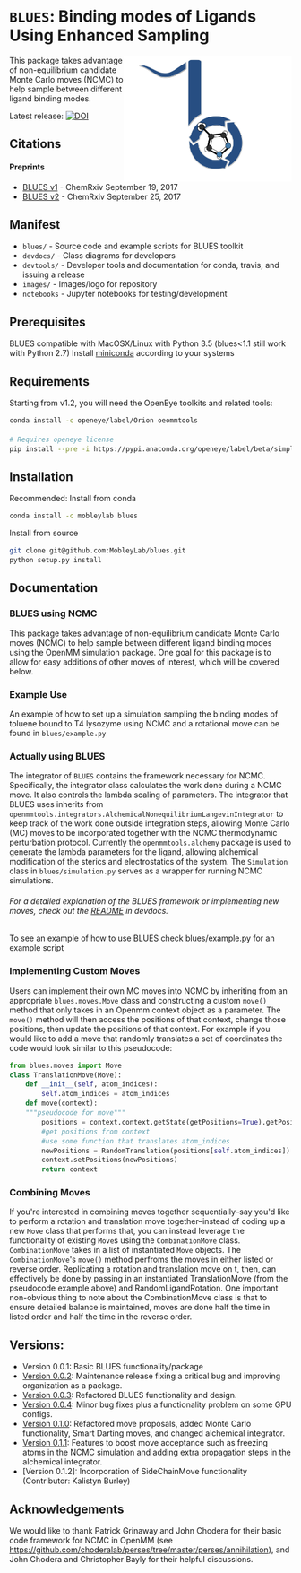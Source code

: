 # `BLUES`: Binding modes of Ligands Using Enhanced Sampling
<img align="right" src="./images/blues.png" width="300">

This package takes advantage of non-equilibrium candidate Monte Carlo moves (NCMC) to help sample between different ligand binding modes.

Latest release: [![DOI](https://zenodo.org/badge/62096511.svg)](https://zenodo.org/badge/latestdoi/62096511)

## Citations
#### Preprints
- [BLUES v1](https://chemrxiv.org/articles/Binding_Modes_of_Ligands_Using_Enhanced_Sampling_BLUES_Rapid_Decorrelation_of_Ligand_Binding_Modes_Using_Nonequilibrium_Candidate_Monte_Carlo/5406907) - ChemRxiv September 19, 2017
- [BLUES v2](https://doi.org/10.26434/chemrxiv.5406907.v2) - ChemRxiv September 25, 2017

## Manifest
* `blues/` -  Source code and example scripts for BLUES toolkit
* `devdocs/` - Class diagrams for developers
* `devtools/` - Developer tools and documentation for conda, travis, and issuing a release
* `images/` - Images/logo for repository
* `notebooks` - Jupyter notebooks for testing/development

## Prerequisites
BLUES compatible with MacOSX/Linux with Python 3.5 (blues<1.1 still work with Python 2.7)
Install [miniconda](http://conda.pydata.org/miniconda.html) according to your systems

## Requirements
Starting from v1.2, you will need the OpenEye toolkits and related tools:
```bash
conda install -c openeye/label/Orion oeommtools

# Requires openeye license
pip install --pre -i https://pypi.anaconda.org/openeye/label/beta/simple openeye-toolkits
```

## Installation
Recommended: Install from conda
```bash
conda install -c mobleylab blues
```

Install from source
```bash
git clone git@github.com:MobleyLab/blues.git
python setup.py install
```

## Documentation

### BLUES using NCMC

This package takes advantage of non-equilibrium candidate Monte Carlo moves (NCMC) to help sample between different ligand binding modes using the OpenMM simulation package.  One goal for this package is to allow for easy additions of other moves of interest, which will be covered below.

### Example Use
An example of how to set up a simulation sampling the binding modes of toluene bound to T4 lysozyme using NCMC and a rotational move can be found in `blues/example.py`

### Actually using BLUES
The integrator of `BLUES` contains the framework necessary for NCMC.  Specifically, the integrator class calculates the work done during a NCMC move. It also controls the lambda scaling of parameters. The integrator that BLUES uses inherits from `openmmtools.integrators.AlchemicalNonequilibriumLangevinIntegrator` to keep track of the work done outside integration steps, allowing Monte Carlo (MC) moves to be incorporated together with the NCMC thermodynamic perturbation protocol. Currently the `openmmtools.alchemy` package is used to generate the lambda parameters for the ligand, allowing alchemical modification of the sterics and electrostatics of the system.
The `Simulation` class in `blues/simulation.py` serves as a wrapper for running NCMC simulations.


###### For a detailed explanation of the BLUES framework or implementing new moves, check out the [README](devdocs/README.md) in devdocs.
To see an example of how to use BLUES check blues/example.py for an example script



### Implementing Custom Moves
Users can implement their own MC moves into NCMC by inheriting from an appropriate `blues.moves.Move` class and constructing a custom `move()` method that only takes in an Openmm context object as a parameter. The `move()` method will then access the positions of that context, change those positions, then update the positions of that context. For example if you would like to add a move that randomly translates a set of coordinates the code would look similar to this pseudocode:

```python
from blues.moves import Move
class TranslationMove(Move):
   	def __init__(self, atom_indices):
   		self.atom_indices = atom_indices
   	def move(context):
   	"""pseudocode for move"""
   		positions = context.context.getState(getPositions=True).getPositions(asNumpy=True)
   		#get positions from context
   		#use some function that translates atom_indices
   		newPositions = RandomTranslation(positions[self.atom_indices])
   		context.setPositions(newPositions)
   		return context
```

### Combining Moves
If you're interested in combining moves together sequentially–say you'd like to perform a rotation and translation move together–instead of coding up a new `Move` class that performs that, you can instead leverage the functionality of existing `Move`s using the `CombinationMove` class. `CombinationMove` takes in a list of instantiated `Move` objects. The `CombinationMove`'s `move()` method perfroms the moves in either listed or reverse order. Replicating a rotation and translation move on t, then, can effectively be done by passing in an instantiated TranslationMove (from the pseudocode example above) and RandomLigandRotation.
One important non-obvious thing to note about the CombinationMove class is that to ensure detailed balance is maintained, moves are done half the time in listed order and half the time in the reverse order.

## Versions:
- Version 0.0.1: Basic BLUES functionality/package
- [Version 0.0.2](http://dx.doi.org/10.5281/zenodo.438714): Maintenance release fixing a critical bug and improving organization as a package.
- [Version 0.0.3](http://dx.doi.org/10.5281/zenodo.569065): Refactored BLUES functionality and design.
- [Version 0.0.4](http://dx.doi.org/10.5281/zenodo.569074): Minor bug fixes plus a functionality problem on some GPU configs.
- [Version 0.1.0](http://dx.doi.org/10.5281/zenodo.837900): Refactored move proposals, added Monte Carlo functionality, Smart Darting moves, and changed alchemical integrator.
- [Version 0.1.1](https://doi.org/10.5281/zenodo.1028925): Features to boost move acceptance such as freezing atoms in the NCMC simulation and adding extra propagation steps in the alchemical integrator.
- [Version 0.1.2]: Incorporation of SideChainMove functionality (Contributor: Kalistyn Burley)

## Acknowledgements
We would like to thank Patrick Grinaway and John Chodera for their basic code framework for NCMC in OpenMM (see https://github.com/choderalab/perses/tree/master/perses/annihilation), and John Chodera and Christopher Bayly for their helpful discussions.
